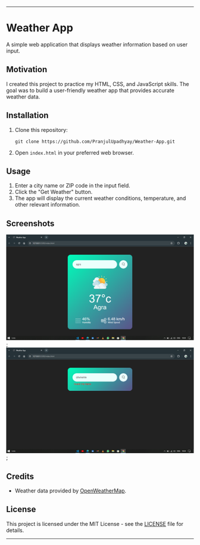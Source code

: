 
---

# Weather App

A simple web application that displays weather information based on user input.

## Motivation

I created this project to practice my HTML, CSS, and JavaScript skills. The goal was to build a user-friendly weather app that provides accurate weather data.

## Installation

1. Clone this repository:
   ```
   git clone https://github.com/PranjulUpadhyay/Weather-App.git
   ```

2. Open `index.html` in your preferred web browser.

## Usage

1. Enter a city name or ZIP code in the input field.
2. Click the "Get Weather" button.
3. The app will display the current weather conditions, temperature, and other relevant information.

## Screenshots

![Weather App Screenshot](Images/WeatherApp1.png);
![Weather App Screenshot](Images/WeatherApp2.png);

## Credits

- Weather data provided by [OpenWeatherMap](https://openweathermap.org/).

## License

This project is licensed under the MIT License - see the [LICENSE](LICENSE) file for details.

---
